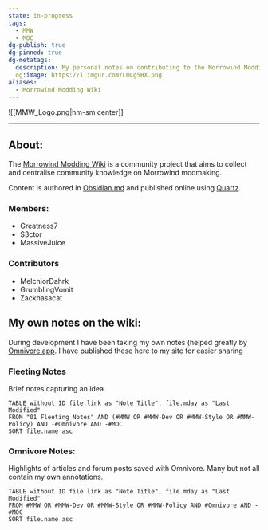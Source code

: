 ```yaml
---
state: in-progress
tags:
  - MMW
  - MOC
dg-publish: true
dg-pinned: true
dg-metatags:
  description: My personal notes on contributing to the Morrowind Modding Wiki
  og:image: https://i.imgur.com/LmCg5HX.png
aliases:
  - Morrowind Modding Wiki
---
```


![[MMW_Logo.png|hm-sm center]]

---

## About:

The [Morrowind Modding Wiki](https://morrowind-modding.github.io/) is a community project that aims to collect and centralise community knowledge on Morrowind modmaking. 

Content is authored in [Obsidian.md](https://obsidian.md/) and published online using [Quartz](https://quartz.jzhao.xyz/).

### Members:

- Greatness7 
- S3ctor
- MassiveJuice

### Contributors

- MelchiorDahrk
- GrumblingVomit
- Zackhasacat

## My own notes on the wiki:

During development I have been taking my own notes (helped greatly by [Omnivore.app](https://omnivore.app/). I have published these here to my site for easier sharing

### Fleeting Notes

Brief notes capturing an idea

```dataview
TABLE without ID file.link as "Note Title", file.mday as "Last Modified"
FROM "01 Fleeting Notes" AND (#MMW OR #MMW-Dev OR #MMW-Style OR #MMW-Policy) AND -#Omnivore AND -#MOC 
SORT file.name asc
```

### Omnivore Notes:

Highlights of articles and forum posts saved with Omnivore. Many but not all contain my own annotations.

```dataview
TABLE without ID file.link as "Note Title", file.mday as "Last Modified"
FROM #MMW OR #MMW-Dev OR #MMW-Style OR #MMW-Policy AND #Omnivore AND -#MOC
SORT file.name asc
```
